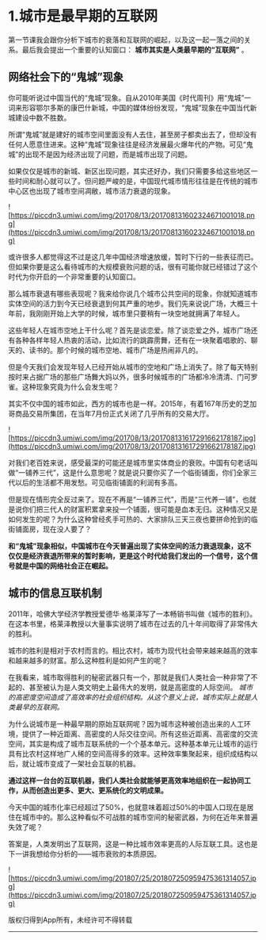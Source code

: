 # 1.城市是最早期的互联网

第一节课我会跟你分析下城市的衰落和互联网的崛起，以及这一起一落之间的关系。最后我会提出一个重要的认知窗口： **城市其实是人类最早期的“互联网”** 。

## 网络社会下的“鬼城”现象

你可能听说过中国当代的“鬼城”现象。自从2010年美国《时代周刊》用“鬼城”一词来形容鄂尔多斯的康巴什新城，中国的媒体纷纷发现，“鬼城”现象在中国当代新城建设中数不胜数。

所谓“鬼城”就是建好的城市空间里面没有人去住，甚至房子都卖出去了，但却没有任何人愿意住进来。这种“鬼城”现象往往是经济发展最火爆年代的产物。可见“鬼城”的出现不是因为经济出现了问题，而是城市出现了问题。

如果仅仅是城市的新城、新区出现问题，其实还好办，我们只需要多给这些地区一些时间和耐心就可以了。但问题严峻的是，中国现代城市情形往往是在传统的城市中心区也出现了城市空间凋敝，城市活力衰退的现象。

![https://piccdn3.umiwi.com/img/201708/13/201708131602324671001018.png](https://piccdn3.umiwi.com/img/201708/13/201708131602324671001018.png)

或许很多人都觉得这不过是这几年中国经济增速放缓，暂时下行的一些表征而已。但如果你要是这么看待城市的大规模衰败问题的话，很有可能你就已经错过了这个时代为你开启的一个非常重要的认知窗口。

那么城市衰退有哪些表现呢？我来给你说几个城市公共空间的现象，你就知道城市实体空间的活力到今天已经衰退到何其严重的地步。我们先来说说广场，大概三十年前，我刚刚开始上大学的时候，城市里只要稍有一块空地就拥满了年轻人。

这些年轻人在城市空地上干什么呢？首先是谈恋爱。除了谈恋爱之外，城市广场还有各种各样年轻人热衷的活动，比如流行的跳霹雳舞，还有在一块聚着唱歌的、聊天的、读书的。那个时候的城市空地、城市广场是热闹非凡的。

但是今天我们会发现年轻人已经开始从城市的空地和广场上消失了。除了每天特别按时来占据广场的那些广场舞大妈以外，很多时候城市的广场都冷冷清清、门可罗雀。这种现象究竟为什么会发生呢？

其实不仅中国的城市如此，西方的城市也是一样。2015年，有着167年历史的芝加哥商品交易所集团，在当年7月份正式关闭了几乎所有的交易大厅。

![https://piccdn3.umiwi.com/img/201708/13/201708131617291662178187.jpg](https://piccdn3.umiwi.com/img/201708/13/201708131617291662178187.jpg)

对我们老百姓来说，感受最深的可能还是城市里实体商业的衰败。中国有句老话叫做“一铺养三代”，这是什么意思呢？就是说只要你买了一个临街铺面，你们全家三代以后的生活都不用发愁。可见临街铺面的利润有多高。

但是现在情形完全反过来了。现在不再是“一铺养三代”，而是“三代养一铺”，也就是说你们把三代人的财富积累拿来投一个铺面，很可能是血本无归。这种情况又是如何发生的呢？为什么这种曾经炙手可热的、大家排队三天三夜也要拼命抢到的临街铺面房，现在没人要了？

 **和“鬼城”现象相似，中国城市在今天普遍出现了实体空间的活力衰退现象，这不仅仅是经济衰退所带来的暂时影响，更是这个时代给我们发出的一个信号，这个信号就是中国的网络社会正在崛起。**

## 城市的信息互联机制

2011年，哈佛大学经济学教授爱德华·格莱泽写了一本畅销书叫做《城市的胜利》。在这本书里，格莱泽教授以大量事实说明了城市在过去的几十年间取得了非常伟大的胜利。

城市的胜利是相对于农村而言的。相比农村，城市为现代社会带来越来越高的效率和越来越多的财富。那么这种胜利是如何产生的呢？

在我看来，城市取得胜利的秘密武器只有一个，那就是我们人类社会一种非常了不起的、甚至被认为是人类文明史上最伟大的发明，就是高密度的人际空间。 *城市的高密度空间造成了高效率的社会组织结构。从这个意义上说，城市实际上就是人类最早的互联网。*

为什么说城市是一种最早期的原始互联网呢？因为城市这种被创造出来的人工环境，提供了一种近距离、高密度的人际交往空间。所有这些近距离、高密度的交流空间，其实是构成了城市互联系统的一个个基本单元。这种基本单元让城市的运行具有比农村这样地广人稀的空间高得多的效率。这种效率集聚起来，组织成结构以后，就让城市变成了一架社会互联的机器。

 **通过这样一台台的互联机器，我们人类社会就能够更高效率地组织在一起协同工作，从而创造出更多、更大、更系统化的文明成果。**

今天中国的城市化率已经超过了50%，也就意味着超过50%的中国人口现在是居住在城市中的。那么这种看似不可战胜的城市空间的秘密武器，为何在近年来普遍失效了呢？

答案是，人类发明出了互联网，这是一种比城市效率更高的人际互联工具。这也是下一讲我想给你分析的——城市衰败的本质原因。    

![https://piccdn3.umiwi.com/img/201807/25/201807250959475361314057.jpg](https://piccdn3.umiwi.com/img/201807/25/201807250959475361314057.jpg)

版权归得到App所有，未经许可不得转载    

---
